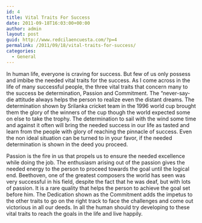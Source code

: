 ```yaml
---
id: 4
title: Vital Traits For Success
date: 2011-09-18T16:03:00+00:00
author: admin
layout: post
guid: http://www.redcilaencuesta.com/?p=4
permalink: /2011/09/18/vital-traits-for-success/
categories:
  - General
---
```

In human life, everyone is craving for success. But few of us only possess and imbibe the needed vital traits for the success. As I come across in the life of many successful people, the three vital traits that concern many to the success be determination, Passion and Commitment. The &#8220;never-say-die attitude always helps the person to realize even the distant dreams. The determination shown by Srilanka cricket team in the 1996 world cup brought them the glory of the winners of the cup though the world expected some on else to take the trophy. The determination to sail with the wind some time and against it often will bring the needed success in our life as tasted and learn from the people with glory of reaching the pinnacle of success. Even the non ideal situation can be turned to in your favor, if the needed determination is shown in the deed you proceed.

Passion is the fire in us that propels us to ensure the needed excellence while doing the job. The enthusiasm arising out of the passion gives the needed energy to the person to proceed towards the goal until the logical end. Beethoven, one of the greatest composers the world has seen was very successful in his field, despite the fact that he was deaf, but with lots of passion. It is a rare quality that helps the person to achieve the goal set before him. The Dedication shown as the Commitment adds the impetus to the other traits to go on the right track to face the challenges and come out victorious in all our deeds. In all the human should try developing to these vital traits to reach the goals in the life and live happily.